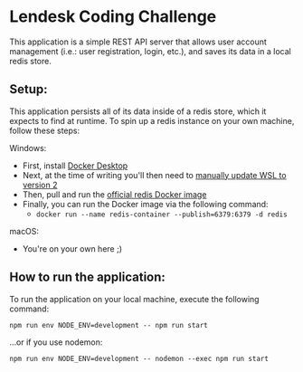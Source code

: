 # Lendesk Coding Challenge

This application is a simple REST API server that allows user account management (i.e.: user registration, login, etc.), and saves its data in a local redis store.

## **Setup:**

This application persists all of its data inside of a redis store, which it expects to find at runtime. To spin up a redis instance on your own machine, follow these steps:

Windows:

- First, install [Docker Desktop](https://www.docker.com/products/docker-desktop)
- Next, at the time of writing you'll then need to [manually update WSL to version 2](https://docs.microsoft.com/en-us/windows/wsl/install-manual#step-4---download-the-linux-kernel-update-package)
- Then, pull and run the [official redis Docker image](https://hub.docker.com/_/redis)
- Finally, you can run the Docker image via the following command:
  - `docker run --name redis-container --publish=6379:6379 -d redis`

macOS:

- You're on your own here ;)

## **How to run the application:**

To run the application on your local machine, execute the following command:

`npm run env NODE_ENV=development -- npm run start`

...or if you use nodemon:

`npm run env NODE_ENV=development -- nodemon --exec npm run start`